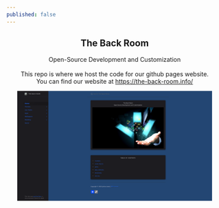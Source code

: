 ```yaml
---
published: false
---
```


<h2 align="center">The Back Room</h2>
<p align="center">
    Open-Source Development and Customization
    <br /><br />
    This repo is where we host the code for our github pages website.
    <br />
    You can find our website at
    <a href="https://the-back-room.info/" target="_blank">https://the-back-room.info/</a>
</p>
<div align="center">
    <img src="./.github/assets/screenshot.webp" width="90%">
</div>